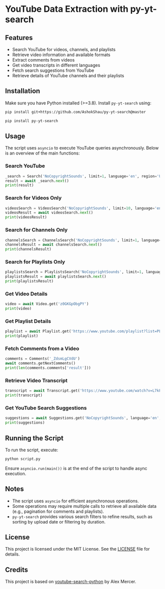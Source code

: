 # YouTube Data Extraction with py-yt-search


## Features
- Search YouTube for videos, channels, and playlists
- Retrieve video information and available formats
- Extract comments from videos
- Get video transcripts in different languages
- Fetch search suggestions from YouTube
- Retrieve details of YouTube channels and their playlists

## Installation
Make sure you have Python installed (>=3.8). Install `py-yt-search` using:

```bash
pip install git+https://github.com/AshokShau/py-yt-search@master
```

```bash
pip install py-yt-search
```

## Usage
The script uses `asyncio` to execute YouTube queries asynchronously. Below is an overview of the main functions:

### Search YouTube
```python
_search = Search('NoCopyrightSounds', limit=1, language='en', region='US')
result = await _search.next()
print(result)
```

### Search for Videos Only
```python
videosSearch = VideosSearch('NoCopyrightSounds', limit=10, language='en', region='US')
videosResult = await videosSearch.next()
print(videosResult)
```

### Search for Channels Only
```python
channelsSearch = ChannelsSearch('NoCopyrightSounds', limit=1, language='en', region='US')
channelsResult = await channelsSearch.next()
print(channelsResult)
```

### Search for Playlists Only
```python
playlistsSearch = PlaylistsSearch('NoCopyrightSounds', limit=1, language='en', region='US')
playlistsResult = await playlistsSearch.next()
print(playlistsResult)
```

### Get Video Details
```python
video = await Video.get('z0GKGpObgPY')
print(video)
```

### Get Playlist Details
```python
playlist = await Playlist.get('https://www.youtube.com/playlist?list=PLRBp0Fe2GpgmsW46rJyudVFlY6IYjFBIK')
print(playlist)
```

### Fetch Comments from a Video
```python
comments = Comments('_ZdsmLgCVdU')
await comments.getNextComments()
print(len(comments.comments['result']))
```

### Retrieve Video Transcript
```python
transcript = await Transcript.get('https://www.youtube.com/watch?v=L7kF4MXXCoA')
print(transcript)
```

### Get YouTube Search Suggestions
```python
suggestions = await Suggestions.get('NoCopyrightSounds', language='en', region='US')
print(suggestions)
```

## Running the Script
To run the script, execute:
```bash
python script.py
```

Ensure `asyncio.run(main())` is at the end of the script to handle async execution.

## Notes
- The script uses `asyncio` for efficient asynchronous operations.
- Some operations may require multiple calls to retrieve all available data (e.g., pagination for comments and playlists).
- `py-yt-search` provides various search filters to refine results, such as sorting by upload date or filtering by duration.

## License
This project is licensed under the MIT License. See the [LICENSE](/LICENSE) file for details.

## Credits
This project is based on [youtube-search-python](https://github.com/alexmercerind/youtube-search-python) by Alex Mercer.
